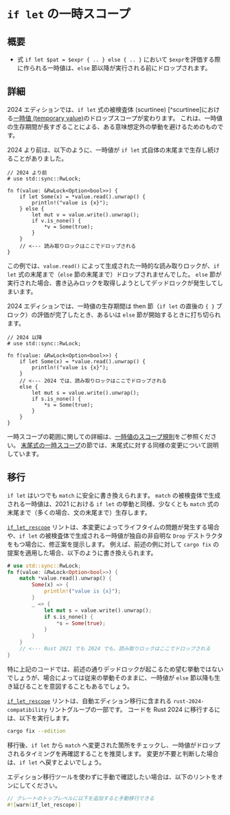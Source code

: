 <!--
# `if let` temporary scope
-->

# `if let` の一時スコープ

<!--
## Summary
-->

## 概要

<!--
- In an `if let $pat = $expr { .. } else { .. }` expression, the temporary values generated from evaluating `$expr` will be dropped before the program enters the `else` branch instead of after.
-->

- 式 `if let $pat = $expr { .. } else { .. }` において `$expr`を評価する際に作られる一時値は、`else` 節以降が実行される前にドロップされます。

<!--
## Details
-->

## 詳細

<!--
The 2024 Edition changes the drop scope of [temporary values] in the scrutinee[^scrutinee] of an `if let` expression. This is intended to help reduce the potentially unexpected behavior involved with the temporary living for too long.
-->

2024 エディションでは、`if let` 式の被検査体 (scurtinee) [^scurtinee]における[一時値 (temporary value)]のドロップスコープが変わります。
これは、一時値の生存期間が長すぎることによる、ある意味想定外の挙動を避けるためのものです。

<!--
Before 2024, the temporaries could be extended beyond the `if let` expression itself. For example:
-->

2024 より前は、以下のように、一時値が `if let` 式自体の末尾まで生存し続けることがありました。

<!--
```rust,edition2021
// Before 2024
# use std::sync::RwLock;

fn f(value: &RwLock<Option<bool>>) {
    if let Some(x) = *value.read().unwrap() {
        println!("value is {x}");
    } else {
        let mut v = value.write().unwrap();
        if v.is_none() {
            *v = Some(true);
        }
    }
    // <--- Read lock is dropped here in 2021
}
```
-->

```rust,edition2021
// 2024 より前
# use std::sync::RwLock;

fn f(value: &RwLock<Option<bool>>) {
    if let Some(x) = *value.read().unwrap() {
        println!("value is {x}");
    } else {
        let mut v = value.write().unwrap();
        if v.is_none() {
            *v = Some(true);
        }
    }
    // <--- 読み取りロックはここでドロップされる
}
```

<!--
In this example, the temporary read lock generated by the call to `value.read()` will not be dropped until after the `if let` expression (that is, after the `else` block). In the case where the `else` block is executed, this causes a deadlock when it attempts to acquire a write lock.
-->

この例では、`value.read()` によって生成された一時的な読み取りロックが、`if let` 式の末尾まで（`else` 節の末尾まで）ドロップされませんでした。
`else` 節が実行された場合、書き込みロックを取得しようとしてデッドロックが発生してしまいます。

<!--
The 2024 Edition shortens the lifetime of the temporaries to the point where the then-block is completely evaluated or the program control enters the `else` block.
-->

2024 エディションでは、一時値の生存期間は then 節（`if let` の直後の `{ }` ブロック）の評価が完了したとき、あるいは `else` 節が開始するときに打ち切られます。

<!--
```rust,edition2024
// Starting with 2024
# use std::sync::RwLock;

fn f(value: &RwLock<Option<bool>>) {
    if let Some(x) = *value.read().unwrap() {
        println!("value is {x}");
    }
    // <--- Read lock is dropped here in 2024
    else {
        let mut s = value.write().unwrap();
        if s.is_none() {
            *s = Some(true);
        }
    }
}
```
-->

```rust,edition2024
// 2024 以降
# use std::sync::RwLock;

fn f(value: &RwLock<Option<bool>>) {
    if let Some(x) = *value.read().unwrap() {
        println!("value is {x}");
    }
    // <--- 2024 では、読み取りロックはここでドロップされる
    else {
        let mut s = value.write().unwrap();
        if s.is_none() {
            *s = Some(true);
        }
    }
}
```

<!--
See the [temporary scope rules] for more information about how temporary scopes are extended. See the [tail expression temporary scope] chapter for a similar change made to tail expressions.
-->

一時スコープの範囲に関しての詳細は、[一時値のスコープ規則]をご参照ください。
[末尾式の一時スコープ]の節では、末尾式に対する同様の変更について説明しています。

<!--
[^scrutinee]: The [scrutinee] is the expression being matched on in the `if let` expression.
-->

[^scrutinee]: [被検査体 (scurtinee)] とは、`if let` 式でマッチするかを検査される式（`=` 以降の式）のことです。

<!--
[scrutinee]: https://doc.rust-lang.org/reference/glossary.html#scrutinee
[temporary values]: https://doc.rust-lang.org/reference/expressions.html#temporaries
[temporary scope rules]: https://doc.rust-lang.org/reference/destructors.html#temporary-scopes
[tail expression temporary scope]: temporary-tail-expr-scope.md
-->

[被検査体 (scurtinee)]: https://doc.rust-lang.org/reference/glossary.html#scrutinee
[一時値 (temporary value)]: https://doc.rust-lang.org/reference/expressions.html#temporaries
[一時値のスコープ規則]: https://doc.rust-lang.org/reference/destructors.html#temporary-scopes
[末尾式の一時スコープ]: temporary-tail-expr-scope.md

<!--
## Migration
-->

## 移行

<!--
It is always safe to rewrite `if let` with a `match`. The temporaries of the `match` scrutinee are extended past the end of the `match` expression (typically to the end of the statement), which is the same as the 2021 behavior of `if let`.
-->
`if let` はいつでも `match` に安全に書き換えられます。
`match` の被検査体で生成される一時値は、2021 における `if let` の挙動と同様、少なくとも `match` 式の末尾まで（多くの場合、文の末尾まで）生存します。

<!--
The [`if_let_rescope`] lint suggests a fix when a lifetime issue arises due to this change or the lint detects that a temporary value with a custom, non-trivial `Drop` destructor is generated from the scrutinee of the `if let`. For instance, the earlier example may be rewritten into the following when the suggestion from `cargo fix` is accepted:
-->
[`if_let_rescope`] リントは、本変更によってライフタイムの問題が発生する場合や、`if let` の被検査体で生成される一時値が独自の非自明な `Drop` デストラクタをもつ場合に、修正案を提示します。
例えば、前述の例に対して `cargo fix` の提案を適用した場合、以下のように書き換えられます。

<!--
```rust
# use std::sync::RwLock;
fn f(value: &RwLock<Option<bool>>) {
    match *value.read().unwrap() {
        Some(x) => {
            println!("value is {x}");
        }
        _ => {
            let mut s = value.write().unwrap();
            if s.is_none() {
                *s = Some(true);
            }
        }
    }
    // <--- Read lock is dropped here in both 2021 and 2024
}
```
-->

```rust
# use std::sync::RwLock;
fn f(value: &RwLock<Option<bool>>) {
    match *value.read().unwrap() {
        Some(x) => {
            println!("value is {x}");
        }
        _ => {
            let mut s = value.write().unwrap();
            if s.is_none() {
                *s = Some(true);
            }
        }
    }
    // <--- Rust 2021 でも 2024 でも、読み取りロックはここでドロップされる
}
```

<!--
In this particular example, that's probably not what you want due to the aforementioned deadlock! However, some scenarios may be assuming that the temporaries are held past the `else` clause, in which case you may want to retain the old behavior.
-->

特に上記のコードでは、前述の通りデッドロックが起こるため望む挙動ではないでしょうが、場合によっては従来の挙動そのままに、一時値が `else` 節以降も生き延びることを意図することもあるでしょう。

<!--
The [`if_let_rescope`] lint is part of the `rust-2024-compatibility` lint group which is included in the automatic edition migration. In order to migrate your code to be Rust 2024 Edition compatible, run:
-->

[`if_let_rescope`] リントは、自動エディション移行に含まれる `rust-2024-compatibility` リントグループの一部です。
コードを Rust 2024 に移行するには、以下を実行します。

```sh
cargo fix --edition
```

<!--
After the migration, it is recommended that you review all of the changes of `if let` to `match` and decide what is the behavior that you need with respect to when temporaries are dropped. If you determine that the change is unnecessary, then you can revert the change back to `if let`.
-->

移行後、`if let` から `match` へ変更された箇所をチェックし、一時値がドロップされるタイミングを再確認することを推奨します。
変更が不要と判断した場合は、`if let` へ戻すとよいでしょう。

<!--
If you want to manually inspect these warnings without performing the edition migration, you can enable the lint with:
-->

エディション移行ツールを使わずに手動で確認したい場合は、以下のリントをオンにしてください。

<!--
```rust
// Add this to the root of your crate to do a manual migration.
#![warn(if_let_rescope)]
```
-->

```rust
// クレートのトップレベルに以下を追加すると手動移行できる
#![warn(if_let_rescope)]
```

[`if_let_rescope`]: https://doc.rust-lang.org/rustc/lints/listing/allowed-by-default.html#if-let-rescope
